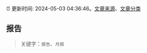 :alarm_clock: 更新时间: 2024-05-03 04:36:46。[文章来源](/README.md)、[文章分类](/TAGS.md)

## 报告


> 关键字：`报告`、`月报`



